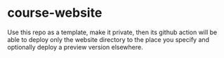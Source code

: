 # course-website
Use this repo as a template, make it private, then its github action will be able to deploy only the website directory to the place you specify and optionally deploy a preview version elsewhere.
